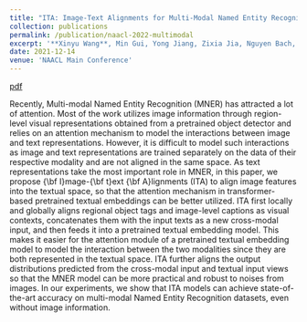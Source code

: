 ```yaml
---
title: "ITA: Image-Text Alignments for Multi-Modal Named Entity Recognition"
collection: publications
permalink: /publication/naacl-2022-multimodal
excerpt: '**Xinyu Wang**, Min Gui, Yong Jiang, Zixia Jia, Nguyen Bach, Tao Wang, Zhongqiang Huang, Fei Huang, Kewei Tu.'
date: 2021-12-14
venue: 'NAACL Main Conference'
---
```


<!-- [pdf](https://arxiv.org/pdf/1906.07880.pdf)
[code](https://github.com/wangxinyu0922/Second_Order_SDP)
[bibtex](https://www.aclweb.org/anthology/P19-1454.bib) -->
[pdf](https://arxiv.org/abs/2112.06482)


Recently, Multi-modal Named Entity Recognition (MNER) has attracted a lot of attention. Most of the work utilizes image information through region-level visual representations obtained from a pretrained object detector and relies on an attention mechanism to model the interactions between image and text representations. However, it is difficult to model such interactions as image and text representations are trained separately on the data of their respective modality and are not aligned in the same space. As text representations take the most important role in MNER, in this paper, we propose {\bf I}mage-{\bf t}ext {\bf A}lignments (ITA) to align image features into the textual space, so that the attention mechanism in transformer-based pretrained textual embeddings can be better utilized. ITA first locally and globally aligns regional object tags and image-level captions as visual contexts, concatenates them with the input texts as a new cross-modal input, and then feeds it into a pretrained textual embedding model. This makes it easier for the attention module of a pretrained textual embedding model to model the interaction between the two modalities since they are both represented in the textual space. ITA further aligns the output distributions predicted from the cross-modal input and textual input views so that the MNER model can be more practical and robust to noises from images. In our experiments, we show that ITA models can achieve state-of-the-art accuracy on multi-modal Named Entity Recognition datasets, even without image information.
